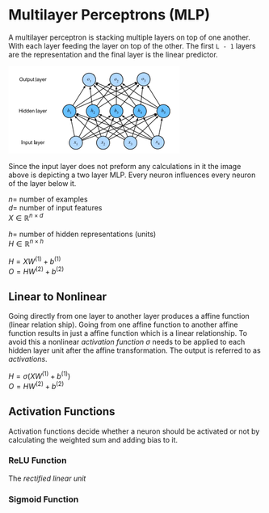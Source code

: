 
# Multilayer Perceptrons (MLP)


A multilayer perceptron is stacking multiple layers on top of one another. With each layer feeding the layer on top of the other. The first `L - 1` layers are the representation and the final layer is the linear predictor.

![alt text](image.png)

Since the input layer does not preform any calculations in it the image above is depicting a two layer MLP. Every neuron influences every neuron of the layer below it.


$n =$ number of examples \
$d =$ number of input features \
$X \in \mathbb{R}^{n \times d}$

$h =$ number of hidden representations (units) \
$H \in \mathbb{R}^{n \times h}$

$H = XW^{(1)} + b^{(1)}$ \
$O = HW^{(2)} + b^{(2)}$

## Linear to Nonlinear

Going directly from one layer to another layer produces a affine function (linear relation ship). Going from one affine function to another affine function results in just a affine function which is a linear relationship. To avoid this a nonlinear *activation function $\sigma$* needs to be applied to each hidden layer unit after the affine transformation. The output is referred to as *activations*.


$H = \sigma(XW^{(1)} + b^{(1)})$ \
$O = HW^{(2)} + b^{(2)}$

## Activation Functions

Activation functions decide whether a neuron should be activated or not by calculating the weighted sum and adding bias to it.

### ReLU Function

The *rectified linear unit*


### Sigmoid Function




